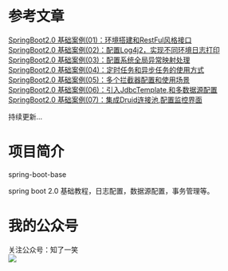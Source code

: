 # 参考文章

<a href="https://mp.weixin.qq.com/s?__biz=MzU4Njg0MzYwNw==&mid=2247483781&idx=1&sn=535a1ffa6c86bf4774f3bac031664821&chksm=fdf4553dca83dc2b4632ac5baca718b19df7b3ffde817258920dc2b631515261d9d4dac0765f&token=949711998&lang=zh_CN#rd">
SpringBoot2.0 基础案例(01)：环境搭建和RestFul风格接口</a><br/>

<a href="https://mp.weixin.qq.com/s?__biz=MzU4Njg0MzYwNw==&mid=2247483790&idx=1&sn=fe59711fc5f47ca094b2aa57ff892f53&chksm=fdf45536ca83dc20c970269058d68fd12362e51f1021e12f8206ab0ed0d4ddd623f3107ea236&token=1128156488&lang=zh_CN#rd">
SpringBoot2.0 基础案例(02)：配置Log4j2，实现不同环境日志打印</a><br/>

<a href="https://mp.weixin.qq.com/s?__biz=MzU4Njg0MzYwNw==&mid=2247483798&idx=1&sn=55d64a05ad2ce03867620a387c23f5d3&chksm=fdf4552eca83dc38ef53295c68a0fe42e27b488f60ed64bce7353c40de8c9d03b6c901b792b1&token=1418427781&lang=zh_CN#rd">
SpringBoot2.0 基础案例(03)：配置系统全局异常映射处理</a><br/>

<a href="https://mp.weixin.qq.com/s?__biz=MzU4Njg0MzYwNw==&mid=2247483802&idx=1&sn=ef5f1b46945d4a0fa5e4b705591bc2d4&chksm=fdf45522ca83dc345a7034099d548c8269d79c56b857dcfc762b5dc6d768d13481fc3f8afeea&token=1671295027&lang=zh_CN#rd">
SpringBoot2.0 基础案例(04)：定时任务和异步任务的使用方式</a><br/>

<a href="https://mp.weixin.qq.com/s?__biz=MzU4Njg0MzYwNw==&mid=2247483806&idx=1&sn=caec9a25d6d3e47a3186b5c110ba7c48&chksm=fdf45526ca83dc303bbed238a02b87c68a8e93bc1c50940263cad108da7f336852fa2bf41c99&token=753772915&lang=zh_CN#rd">
SpringBoot2.0 基础案例(05)：多个拦截器配置和使用场景</a><br/>

<a href="https://mp.weixin.qq.com/s?__biz=MzU4Njg0MzYwNw==&mid=2247483810&idx=1&sn=99b9b7e515b040000ab6b670db679e2e&chksm=fdf4551aca83dc0cd94b574f7552c8b1a4b4c36beba001ab5146e00b855fb3b24156b0e5fe1e&token=1918524437&lang=zh_CN#rd">
SpringBoot2.0 基础案例(06)：引入JdbcTemplate,和多数据源配置</a><br/>

<a target="_blank" href="https://mp.weixin.qq.com/s?__biz=MzU4Njg0MzYwNw==&mid=2247483830&idx=1&sn=0db10b1476f1ea13b5167f17f1595a35&chksm=fdf4550eca83dc1865bd63f3fa927cc95cb2c5ac70e6f93cf9605ac21f4330ef238f55f8c61a&token=284651905&lang=zh_CN#rd">
SpringBoot2.0 基础案例(07)：集成Druid连接池,配置监控界面</a><br/>

持续更新...<br/>

# 项目简介

spring-boot-base

spring boot 2.0 基础教程，日志配置，数据源配置，事务管理等。

# 我的公众号
关注公众号：知了一笑<br/>
<img src="https://avatars0.githubusercontent.com/u/50793885?s=460&v=4"/>
